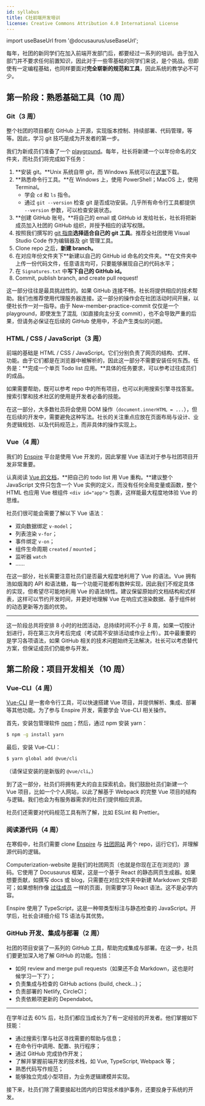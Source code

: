 ```yaml
---
id: syllabus
title: C社前端开发培训
license: Creative Commons Attribution 4.0 International License
---
```


import useBaseUrl from '@docusaurus/useBaseUrl';

每年，社团的新同学们在加入前端开发部门后，都要经过一系列的培训。由于加入部门并不要求任何前置知识，因此对于一些零基础的同学们来说，是个挑战。但即使有一定编程基础，也同样要面对**完全崭新的规范和工具**，因此系统的教学必不可少。

## 第一阶段：熟悉基础工具（10 周）

### Git（3 周）

整个社团的项目都在 GitHub 上开源，实现版本控制、持续部署、代码管理，等等。因此，学习 git 技巧是成为开发者的第一步。

我们为新成员们准备了一个 [playground](https://github.com/Computerization/New-member-practice-commit)。每年，社长将新建一个以年份命名的文件夹，而社员们将完成如下任务：

1. **安装 git。**Unix 系统自带 git，而 Windows 系统可以在[这里](https://git-scm.com/download/win)下载。
2. **熟悉命令行工具。**在 Windows 上，使用 PowerShell；MacOS 上，使用 Terminal。
   - 学会 `cd` 和 `ls` 指令。
   - 通过 `git --version` 检查 git 是否成功安装。几乎所有命令行工具都提供 `--version` 参数，可以检查安装状态。
3. **创建 GitHub 账号。**将自己的 email 或 GitHub id 发给社长，社长将把新成员加入社团的 GitHub 组织，并授予相应的读写权限。
4. 按照我们撰写的 [git 指南](https://github.com/Computerization/New-member-practice-commit/blob/master/README.md)**选择适合自己的 git 工具**。推荐全社团使用 Visual Studio Code 作为编辑器及 git 管理工具。
5. Clone repo 之后，**新建 branch。**
6. 在对应年份文件夹下**新建以自己的 GitHub id 命名的文件夹。**在文件夹中上传一份代码文件，任意语言均可，只要能够展现自己的代码水平；
7. 在 `Signatures.txt` 中**写下自己的 GitHub id。**
8. Commit, publish branch, and create pull request!

这一部分往往是最具挑战性的。如果 GitHub 连接不畅，社长将提供相应的技术帮助。我们也推荐使用代理服务器连接。这一部分的操作会在社团活动时间开展，以便社长作一对一指导。由于 New-member-practice-commit 仅仅是一个 playground，即使发生了混乱（如直接向主分支 commit），也不会导致严重的后果，但请务必保证在后续的 GitHub 使用中，不会产生类似的问题。

### HTML / CSS / JavaScript（3 周）

前端的基础是 HTML / CSS / JavaScript。它们分别负责了网页的结构、式样、功能。由于它们都是在浏览器中被解析的，因此这一部分不需要安装任何东西。任务是：**完成一个单页 Todo list 应用。**具体的任务要求，可以参考过往成员们的成品。

如果需要帮助，既可以参考 repo 中的所有项目，也可以利用搜索引擎寻找答案。搜索引擎和技术社区的使用是开发者必备的技能。

在这一部分，大多数社员将会使用 DOM 操作（`document.innerHTML = ...`），但在后续的开发中，需要避免这种写法。社长的关注重点应放在页面布局与设计、业务逻辑规划、以及代码规范上，而非具体的操作实现上。

### Vue（4 周）

我们的 [Enspire](./enspire/what-is-enspire.md) 平台是使用 Vue 开发的，因此掌握 Vue 语法对于参与社团项目开发非常重要。

认真阅读 [Vue 的文档](https://vuejs.org/v2/guide/)，**把自己的 todo list 用 Vue 重构。**建议整个 JavaScript 文件只包含一个 Vue 实例的定义，而没有任何全局变量或函数，整个 HTML 也应用 Vue 根组件 `<div id="app">` 包裹，这样能最大程度地体验 Vue 的思维。

社员们很可能会需要了解以下 Vue 语法：

- 双向数据绑定 `v-model`；
- 列表渲染 `v-for`；
- 事件绑定 `v-on`；
- 组件生命周期 `created` / `mounted`；
- 监听器 `watch`
- ……

在这一部分，社长需要注意社员们是否最大程度地利用了 Vue 的语法。Vue 拥有浩如烟海的 API 和语法糖，每一个功能可能都有数种实现，因此我们不规定具体的实现，但希望尽可能地利用 Vue 的语法特性。建议保留原始的文档结构和式样表，这样可以节约开发时间，并更好地理解 Vue 在响应式渲染数据、基于组件树的动态更新等方面的优势。

---

这一阶段总共将安排 8 小时的社团活动，总持续时间不小于 8 周，如果一切按计划进行，将在第三次月考后完成（考试周不安排活动或作业上传）。其中最重要的是学习各项语法，如果 GitHub 相关的技术问题始终无法解决，社长可以考虑替代方案，但保证成员们仍能参与开发。

## 第二阶段：项目开发相关（10 周）

### Vue-CLI（4 周）

[Vue-CLI](https://cli.vuejs.org/zh/guide/) 是一套命令行工具，可以快速搭建 Vue 项目，并提供解析、集成、部署等其他功能。为了参与 Enspire 开发，需要学会 Vue-CLI 相关操作。

首先，安装包管理软件 [npm](https://www.npmjs.com/get-npm)；然后，通过 npm 安装 yarn：

```bash
$ npm -g install yarn
```

最后，安装 Vue-CLI：

```bash
$ yarn global add @vue/cli
```

（请保证安装的是新版的 `@vue/cli`。）

到了这一部分，社员们将拥有更大的自主探索机会。我们鼓励社员们新建一个 Vue 项目，比如一个个人网站，以此了解基于 Webpack 的完整 Vue 项目的结构与逻辑。我们也会为有服务器需求的社员们提供相应资源。

社员们还需要对代码规范工具有所了解，比如 ESLint 和 Prettier。

### 阅读源代码（4 周）

在寒假中，社员们需要 clone [Enspire](https://github.com/Computerization/Enspire) 与 [社团网站](https://github.com/Computerization/Computerization-website) 两个 repo，运行它们，并理解源代码的逻辑。

Computerization-website 是我们的社团网页（也就是你现在正在浏览的）源码。它使用了 Docusaurus 框架，这是一个基于 React 的静态网页生成器。如果想要贡献，如撰写 docs 或 blog，只需要在对应文件夹中新建 Markdown 文件即可；如果想制作像 [过往成员](/Alumni) 一样的页面，则需要学习 React 语法。这不是必学内容。

Enspire 使用了 TypeScript，这是一种带类型标注与静态检查的 JavaScript。开学后，社长会详细介绍 TS 语法与其优势。

### GitHub 开发、集成与部署（2 周）

社团的项目安装了一系列的 GitHub 工具，帮助完成集成与部署。在这一步，社员们要更加深入地了解 GitHub 的功能。包括：

- 如何 review and merge pull requests（如果还不会 Markdown，这也是时候学习一下了）；
- 负责集成与检查的 GitHub actions (build, check...)；
- 负责部署的 Netlify, CircleCI；
- 负责依赖项更新的 Dependabot。

---

在学年过去 60% 后，社员们都应当成长为了有一定经验的开发者。他们掌握如下技能：

- 通过搜索引擎与社区寻找需要的帮助与信息；
- 在命令行中调用、配置、执行程序；
- 通过 GitHub 完成协作开发；
- 了解并掌握前端开发的技术栈，如 Vue, TypeScript, Webpack 等；
- 熟悉代码写作规范；
- 能够独立完成小型项目，为业务逻辑建模并实现。

接下来，社员们除了需要接起社团内的日常技术维护事务，还要投身于系统的开发。
